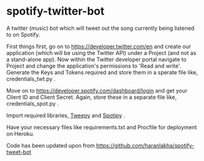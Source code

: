 # spotify-twitter-bot
A twitter (music) bot which will tweet out the song currently being listened to on Spotify.

First things first, go on to https://developer.twitter.com/en and create our application (which will be using the Twitter API) under a Project (and not as a stand-alone app). Now within the Twitter developer portal navigate to Project and change the application's permissions to 'Read and write'. Generate the Keys and Tokens required and store them in a sperate file like, credentials_twt.py .

Move on to https://developer.spotify.com/dashboard/login and get your Client ID and Client Secret. Again, store these in a separate file like, credentials_spot.py .

Import required libraries, [Tweepy](https://www.tweepy.org/) and [Spotipy](https://spotipy.readthedocs.io/en/latest/#installation) .

Have your necessary files like requirements.txt and Procfile for deployment on Heroku.

Code has been updated upon from https://github.com/haranlakha/spotify-tweet-bot
